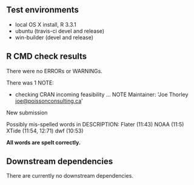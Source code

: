 ## Test environments

* local OS X install, R 3.3.1
* ubuntu (travis-ci devel and release)
* win-builder (devel and release)

## R CMD check results

There were no ERRORs or WARNINGs.

There was 1 NOTE:

* checking CRAN incoming feasibility ... NOTE
Maintainer: 'Joe Thorley <joe@poissonconsulting.ca>'

New submission

Possibly mis-spelled words in DESCRIPTION:
  Flater (11:43)
  NOAA (11:5)
  XTide (11:54, 12:71)
  dwf (10:53)
  
**All words are spelt correctly.**

## Downstream dependencies

There are currently no downstream dependencies.
